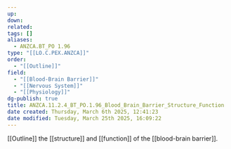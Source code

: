 ```yaml
---
up: 
down: 
related: 
tags: []
aliases:
  - ANZCA.BT_PO 1.96
type: "[[LO.C.PEX.ANZCA]]"
order:
  - "[[Outline]]"
field:
  - "[[Blood-Brain Barrier]]"
  - "[[Nervous System]]"
  - "[[Physiology]]"
dg-publish: true
title: ANZCA.11.2.4_BT_PO.1.96_Blood_Brain_Barrier_Structure_Function
date created: Thursday, March 6th 2025, 12:41:23
date modified: Tuesday, March 25th 2025, 16:09:22
---
```


[[Outline]] the [[structure]] and [[function]] of the [[blood-brain barrier]].
